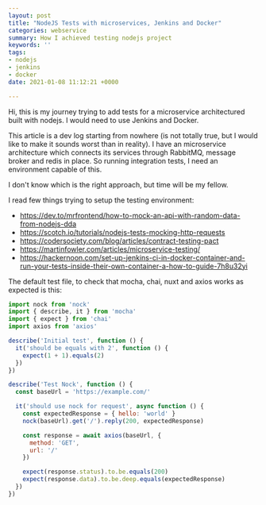 ```yaml
---
layout: post
title: "NodeJS Tests with microservices, Jenkins and Docker"
categories: webservice
summary: How I achieved testing nodejs project
keywords: ''
tags:
- nodejs
- jenkins
- docker
date: 2021-01-08 11:12:21 +0000

---
```


Hi, this is my journey trying to add tests for a microservice architectured built with nodejs. I would need to use Jenkins and Docker. 

This article is a dev log starting from nowhere (is not totally true, but I would like to make it sounds worst than in reality). I have an microservice architecture which connects its services through RabbitMQ, message broker and redis in place. So running integration tests, I need an environment capable of this.

I don't know which is the right approach, but time will be my fellow.

I read few things trying to setup the testing environment:

- https://dev.to/mrfrontend/how-to-mock-an-api-with-random-data-from-nodejs-dda
- https://scotch.io/tutorials/nodejs-tests-mocking-http-requests
- https://codersociety.com/blog/articles/contract-testing-pact
- https://martinfowler.com/articles/microservice-testing/
- https://hackernoon.com/set-up-jenkins-ci-in-docker-container-and-run-your-tests-inside-their-own-container-a-how-to-guide-7h8u32yi

The default test file, to check that mocha, chai, nuxt and axios works as expected is this:

```js
import nock from 'nock'
import { describe, it } from 'mocha'
import { expect } from 'chai'
import axios from 'axios'

describe('Initial test', function () {
  it('should be equals with 2', function () {
    expect(1 + 1).equals(2)
  })
})

describe('Test Nock', function () {
  const baseUrl = 'https://example.com/'

  it('should use nock for request', async function () {
    const expectedResponse = { hello: 'world' }
    nock(baseUrl).get('/').reply(200, expectedResponse)

    const response = await axios(baseUrl, {
      method: 'GET',
      url: '/'
    })

    expect(response.status).to.be.equals(200)
    expect(response.data).to.be.deep.equals(expectedResponse)
  })
})
```